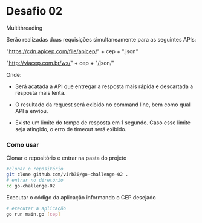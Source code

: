 # Desafio 02

Multithreading

Serão realizadas duas requisições simultaneamente para as seguintes APIs:

"https://cdn.apicep.com/file/apicep/" + cep + ".json"

"http://viacep.com.br/ws/" + cep + "/json/"

Onde: 

- Será acatada a API que entregar a resposta mais rápida e descartada a resposta mais lenta.

- O resultado da request será exibido no command line, bem como qual API a enviou.

- Existe um limite do tempo de resposta em 1 segundo. Caso esse limite seja atingido, o erro de timeout será exibido.

### Como usar

Clonar o repositório e entrar na pasta do projeto

```bash
#clonar o repositório
git clone github.com/virb30/go-challenge-02 .
# entrar no diretório
cd go-challenge-02
```

Executar o código da aplicação informando o CEP desejado

```bash
# executar a aplicação
go run main.go [cep]
```